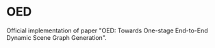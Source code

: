 # OED
Official implementation of paper "OED: Towards One-stage End-to-End Dynamic Scene Graph Generation".
